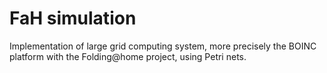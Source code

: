 # FaH simulation

Implementation of large grid computing system, more precisely the BOINC platform with the Folding@home project, using Petri nets.